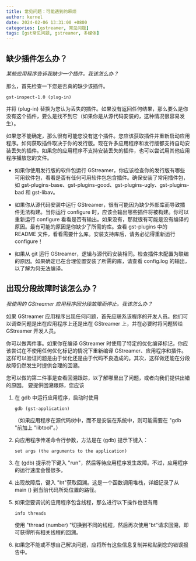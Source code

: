 ```yaml
---
title: 常见问题：可能遇到的麻烦
author: kernel
date: 2024-02-06 13:31:00 +0800
categories: [gstreamer, 常见问题]
tags: [gst常见问题, gstreamer, 多媒体]
---
```


## 缺少插件怎么办？

_某些应用程序告诉我缺少一个插件。我该怎么办？_

那么，首先检查一下您是否真的缺少该插件。

```shell
gst-inspect-1.0 (plug-in)
```

并将 (plug-in) 替换为您认为丢失的插件。如果没有返回任何结果，那么要么是你没有这个插件，要么是找不到它（如果你是从源代码安装的，这种情况很容易发生）。

如果您不能确定，那么很有可能您没有这个插件。您应该获取插件并重新启动应用程序。如何获取插件取决于你的发行版。现在许多应用程序和发行版都支持自动安装丢失的插件。如果您的应用程序不支持安装丢失的插件，也可以尝试用其他应用程序播放您的文件。

-   如果你使用发行版的软件包运行 GStreamer，你应该检查你的发行版有哪些可用软件包，看看是否有任何可用软件包包含插件。确保安装了常用插件包，如 gst-plugins-base、gst-plugins-good、gst-plugins-ugly、gst-plugins-bad 和 gst-libav。
    
-   如果你从源代码安装中运行 GStreamer，很有可能因为缺少外部库而导致插件无法构建。当你运行 configure 时，应该会输出哪些插件将被构建。你可以重新运行 configure 看看是否有输出。如果没有，那就很有可能是没有编译的原因。最有可能的原因是你缺少了所需的库。查看 gst-plugins 中的 README 文件，看看需要什么库。安装支持库后，请务必记得重新运行 configure！
    
-   如果从 git 运行 GStreamer，逻辑与源代码安装相同。检查插件未配置为联编的原因。如果确定已在合理位置安装了所需的库，请查看 config.log 的输出，以了解为何无法编译。
    

## 出现分段故障时该怎么办？

_我使用的 GStreamer 应用程序因分段故障而停止。我该怎么办？_

如果 GStreamer 应用程序出现任何问题，首先应联系该程序的开发人员。他们可以调查问题是出在应用程序上还是出在 GStreamer 上，并在必要时将问题转给 GStreamer 开发人员。

你可以做两件事。如果你在编译 GStreamer 时使用了特定的优化编译标记，你应该尝试在不使用任何优化标记的情况下重新编译 GStreamer、应用程序和插件。这样可以验证问题是由于优化还是由于代码不良造成的。其次，这样做还能在分段故障仍然发生时提供合理的回溯。

您可以做的第二件事是查看回溯跟踪，以了解哪里出了问题，或者向我们提供出错的原因。 要提供回溯跟踪，您应该

1. 在 gdb 中运行应用程序，启动时使用

    ```shell
    gdb (gst-application)
    ```

    （如果应用程序在源代码树中，而不是安装在系统中，则可能需要在 "gdb "前加上 "libtool"。）

2. 向应用程序传递命令行参数，方法是在 (gdb) 提示下键入：

    ```shell
    set args (the arguments to the application)
    ```

3.  在 (gdb) 提示符下键入 "run"，然后等待应用程序发生故障。不过，应用程序的运行速度会慢很多。
    
4.  出现故障后，键入 "bt"获取回溯。这是一个函数调用堆栈，详细记录了从 main () 到当前代码所处位置的路径。
    
5.  如果您要调试的应用程序包含线程，那么进行以下操作也很有用

    ```shell
    info threads
    ```

    使用 "thread (number) "切换到不同的线程，然后再次使用"bt"请求回溯，即可获得所有相关线程的回溯。

6.  如果您不能或不想自己解决问题，应将所有这些信息复制并粘贴到您的错误报告中。
